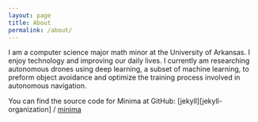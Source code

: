 ```yaml
---
layout: page
title: About
permalink: /about/
---
```

I am a computer science major math minor at the University of Arkansas. I enjoy
technology and improving our daily lives. I currently am researching autonomous drones using deep learning, a subset of machine learning, to preform object avoidance and optimize the training process involved in autonomous navigation.


You can find the source code for Minima at GitHub:
[jekyll][jekyll-organization] /
[minima](https://github.com/jekyll/minima)
